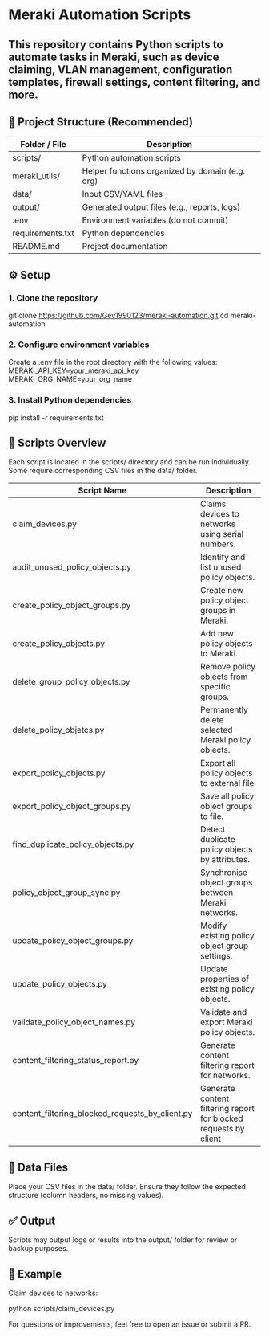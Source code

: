 # Meraki Automation Scripts

This repository contains Python scripts to automate tasks in Meraki, such as device claiming, VLAN management, configuration templates, firewall settings, content filtering, and more.
---

## 📁 Project Structure (Recommended)
| Folder / File     | Description                                           |
|-------------------|-------------------------------------------------------|
| scripts/          | Python automation scripts                             |
| meraki_utils/     | Helper functions organized by domain (e.g. org)       |
| data/             | Input CSV/YAML files                                  |
| output/           | Generated output files (e.g., reports, logs)          |
| .env              | Environment variables (do not commit)                 |
| requirements.txt  | Python dependencies                                   |
| README.md         | Project documentation                                 |


## ⚙️ Setup
### 1. Clone the repository
git clone https://github.com/Gev1990123/meraki-automation.git
cd meraki-automation

### 2. Configure environment variables
Create a .env file in the root directory with the following values:
MERAKI_API_KEY=your_meraki_api_key
MERAKI_ORG_NAME=your_org_name

### 3. Install Python dependencies
pip install -r requirements.txt

## 🚀 Scripts Overview
Each script is located in the scripts/ directory and can be run individually. Some require corresponding CSV files in the data/ folder.

| Script Name                                           | Description                                                           |
|-------------------------------------------------------|-----------------------------------------------------------------------|
| claim_devices.py                                      | Claims devices to networks using serial numbers.                      |
| audit_unused_policy_objects.py                        | Identify and list unused policy objects.                              |
| create_policy_object_groups.py                        | Create new policy object groups in Meraki.                            |
| create_policy_objects.py                              | Add new policy objects to Meraki.                                     |
| delete_group_policy_objects.py                        | Remove policy objects from specific groups.                           |
| delete_policy_objetcs.py                              | Permanently delete selected Meraki policy objects.                    |
| export_policy_objects.py                              | Export all policy objects to external file.                           |
| export_policy_object_groups.py                        | Save all policy object groups to file.                                |
| find_duplicate_policy_objects.py                      | Detect duplicate policy objects by attributes.                        |
| policy_object_group_sync.py                           | Synchronise object groups between Meraki networks.                    |
| update_policy_object_groups.py                        | Modify existing policy object group settings.                         |
| update_policy_objects.py                              | Update properties of existing policy objects.                         |
| validate_policy_object_names.py                       | Validate and export Meraki policy objects.                            |
| content_filtering_status_report.py                    | Generate content filtering report for networks.                       |
| content_filtering_blocked_requests_by_client.py       | Generate content filtering report for blocked requests by client      |


## 📁 Data Files
Place your CSV files in the data/ folder. Ensure they follow the expected structure (column headers, no missing values).

## ✅ Output
Scripts may output logs or results into the output/ folder for review or backup purposes.

## 🧪 Example
Claim devices to networks:

python scripts/claim_devices.py

For questions or improvements, feel free to open an issue or submit a PR.
